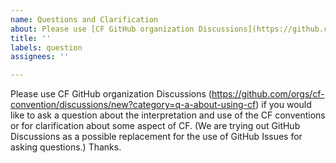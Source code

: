 ```yaml
---
name: Questions and Clarification
about: Please use [CF GitHub organization Discussions](https://github.com/orgs/cf-convention/discussions/new?category=q-a-about-using-cf) to ask a question about the interpretation and use of the CF conventions
title: ''
labels: question
assignees: ''

---
```


Please use CF GitHub organization Discussions (https://github.com/orgs/cf-convention/discussions/new?category=q-a-about-using-cf) if you would like to ask a question about the interpretation and use of the CF conventions or for clarification about some aspect of CF. (We are trying out GitHub Discussions as a possible replacement for the use of GitHub Issues for asking questions.) Thanks.
